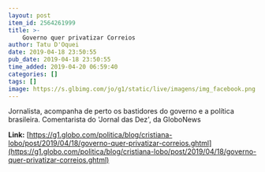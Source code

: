 ```yaml
---
layout: post
item_id: 2564261999
title: >-
    Governo quer privatizar Correios
author: Tatu D'Oquei
date: 2019-04-18 23:50:55
pub_date: 2019-04-18 23:50:55
time_added: 2019-04-20 06:59:40
categories: []
tags: []
image: https://s.glbimg.com/jo/g1/static/live/imagens/img_facebook.png
---
```


Jornalista, acompanha de perto os bastidores do governo e a política brasileira. Comentarista do 'Jornal das Dez', da GloboNews

**Link:** [https://g1.globo.com/politica/blog/cristiana-lobo/post/2019/04/18/governo-quer-privatizar-correios.ghtml](https://g1.globo.com/politica/blog/cristiana-lobo/post/2019/04/18/governo-quer-privatizar-correios.ghtml)

